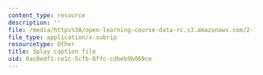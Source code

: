 ```yaml
---
content_type: resource
description: ''
file: /media/https%3A/open-learning-course-data-rc.s3.amazonaws.com/2-71-optics-spring-2009/0ac0edf1ce1c5cfb8ffccdbeb9b069ce_s8XKzciLgak.vtt
file_type: application/x-subrip
resourcetype: Other
title: 3play caption file
uid: 0ac0edf1-ce1c-5cfb-8ffc-cdbeb9b069ce
---
```

